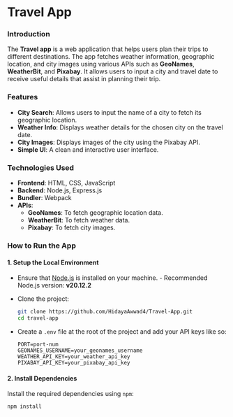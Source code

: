 # Travel App

### Introduction
The **Travel app** is a web application that helps users plan their trips to different destinations. The app fetches weather information, geographic location, and city images using various APIs such as **GeoNames**, **WeatherBit**, and **Pixabay**. It allows users to input a city and travel date to receive useful details that assist in planning their trip.

### Features
- **City Search**: Allows users to input the name of a city to fetch its geographic location.
- **Weather Info**: Displays weather details for the chosen city on the travel date.
- **City Images**: Displays images of the city using the Pixabay API.
- **Simple UI**: A clean and interactive user interface.

### Technologies Used
- **Frontend**: HTML, CSS, JavaScript 
- **Backend**: Node.js, Express.js
- **Bundler**: Webpack
- **APIs**:
  - **GeoNames**: To fetch geographic location data.
  - **WeatherBit**: To fetch weather data.
  - **Pixabay**: To fetch city images.

### How to Run the App

#### 1. **Setup the Local Environment**
   - Ensure that [Node.js](https://nodejs.org/) is installed on your machine.
    - Recommended Node.js version: **v20.12.2**
   - Clone the project:
     ```bash
     git clone https://github.com/HidayaAwwad4/Travel-App.git
     cd travel-app
     ```

   - Create a `.env` file at the root of the project and add your API keys like so:
     ```env
     PORT=port-num
     GEONAMES_USERNAME=your_geonames_username
     WEATHER_API_KEY=your_weather_api_key
     PIXABAY_API_KEY=your_pixabay_api_key
     ```

#### 2. **Install Dependencies**
   Install the required dependencies using `npm`:
   ```bash
   npm install
